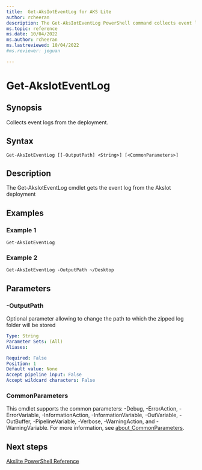 ```yaml
---
title:  Get-AksIotEventLog for AKS Lite
author: rcheeran
description: The Get-AksIotEventLog PowerShell command collects event logs from the deployment.
ms.topic: reference
ms.date: 10/04/2022
ms.author: rcheeran 
ms.lastreviewed: 10/04/2022
#ms.reviewer: jeguan

---
```


# Get-AksIotEventLog

## Synopsis
Collects event logs from the deployment.

## Syntax

```
Get-AksIotEventLog [[-OutputPath] <String>] [<CommonParameters>]
```

## Description
The Get-AksIotEventLog cmdlet gets the event log from the AksIot deployment

## Examples

### Example 1
```
Get-AksIotEventLog
```

### Example 2
```
Get-AksIotEventLog -OutputPath ~/Desktop
```

## Parameters

### -OutputPath
Optional parameter allowing to change the path to which the zipped log folder will be stored

```yaml
Type: String
Parameter Sets: (All)
Aliases:

Required: False
Position: 1
Default value: None
Accept pipeline input: False
Accept wildcard characters: False
```

### CommonParameters
This cmdlet supports the common parameters: -Debug, -ErrorAction, -ErrorVariable, -InformationAction, -InformationVariable, -OutVariable, -OutBuffer, -PipelineVariable, -Verbose, -WarningAction, and -WarningVariable. For more information, see [about_CommonParameters](https://go.microsoft.com/fwlink/?LinkID=113216).

## Next steps

[Akslite PowerShell Reference](./index.md)